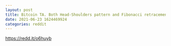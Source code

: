```yaml
--- 
layout: post 
title: Bitcoin TA. Both Head-Shoulders pattern and Fibonacci retracement aim at a $5,000-15,000 price range. (Magenta) 
date: 2021-06-23 1624469924 
categories: reddit 
--- 
```

https://redd.it/o6huyb